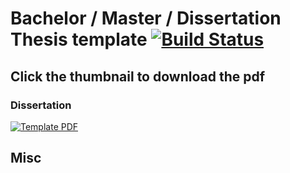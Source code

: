 # Bachelor / Master / Dissertation Thesis template [![Build Status](https://github.com/ctu-mrs/thesis_template/workflows/CI/badge.svg)](https://github.com/ctu-mrs/thesis_template/actions)

## Click the thumbnail to download the pdf

### Dissertation

[![Template PDF](https://github.com/ctu-mrs/thesis_template/raw/gh-pages/dissertation_thumbnail.jpg)](https://github.com/ctu-mrs/thesis_temaplte/raw/gh-pages/dissertation_thesis_template.pdf)

## Misc
